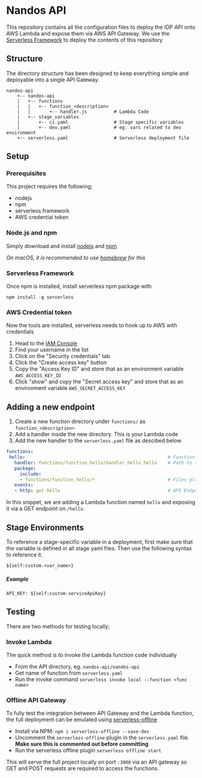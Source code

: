 # Nandos API

This repository contains all the configuration files to deploy the IDP API onto AWS Lambda and expose them via AWS API Gateway.
We use the [Serverless Framework](https://serverless.com/framework) to deploy the contents of this repository

## Structure
The directory structure has been designed to keep everything simple and deployable into a single API Gateway.

```
nandos-api
    +-- nandos-api
    |   +-- functions
    |   |   +-- function_<description>
    |   |       +-- handler.js          # Lambda Code
    |   +-- stage_variables
    |       +-- ci.yaml                 # Stage specific variables
    |       +-- dev.yaml                # eg. vars related to dev environment
    +-- serverless.yaml                 # Serverless deployment file
```


## Setup

### Prerequisites

This project requires the following;
* nodejs
* npm
* serverless framework
* AWS credential token

### Node.js and npm

Simply download and install [nodejs](https://nodejs.org/en/download/package-manager/) and [npm](https://www.npmjs.com/get-npm)

_On macOS, it is recommended to use [homebrew](https://brew.sh/) for this_

### Serverless Framework

Once npm is installed, install serverless npm package with

`npm install -g serverless`

### AWS Credential token

Now the tools are installed, serverless needs to hook up to AWS with credentials

1. Head to the [IAM Console](https://console.aws.amazon.com/iam/home)
1. Find your username in the list
1. Click on the "Security credentials" tab
1. Click the "Create access key" button
1. Copy the "Access Key ID" and store that as an environment variable `AWS_ACCESS_KEY_ID`
1. Click "show" and copy the "Secret access key" and store that as an environment variable `AWS_SECRET_ACCESS_KEY`

## Adding a new endpoint

1. Create a new function directory under `functions/` as `function_<description>`
1. Add a handler inside the new directory. This is your Lambda code
1. Add the new handler to the `serverless.yaml` file as descibed below

```yaml
functions:
 hello:                                                     # Function name
   handler: functions/function_hello/handler_hello.hello    # Path to the handler when deployed to Lambda
   package:
     include:
     - functions/function_hello/*                           # Files glob to include in the deployed package
   events:
   - http: get hello                                        # API Endpoint
```

In this snippet, we are adding a Lambda function named `hello` and exposing it via a GET endpoint on `/hello`.

## Stage Environments

To reference a stage-specific variable in a deployment, first make sure that the variable is defined in all stage yaml files.
Then use the following syntax to reference it.

`${self:custom.<var_name>}`

##### Example

`API_KEY: ${self:custom.serviceApiKey}`

## Testing

There are two methods for testing locally;

### Invoke Lambda

The quick method is to invoke the Lambda function code individually

* From the API directory, eg. `nandos-api/nandos-api`
* Get name of function from `serverless.yaml`
* Run the invoke command `serverless invoke local --function <func name>`

### Offline API Gateway

To fully test the integration between API Gateway and the Lambda function, the full deployment can be emulated using [serverless-offline](https://github.com/dherault/serverless-offline)

* Install via NPM: `npm i serverless-offline --save-dev`
* Uncomment the `serverless-offline` plugin in the `serverless.yaml` file. **Make sure this is commented out before committing**
* Run the serverless offline plugin `serverless offline start`

This will serve the full project locally on port `:3000` via an API gateway so GET and POST requests are required to access the functions.

